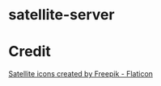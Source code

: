 # satellite-server



# Credit
<a href="https://www.flaticon.com/free-icons/satellite" title="satellite icons">Satellite icons created by Freepik - Flaticon</a>
